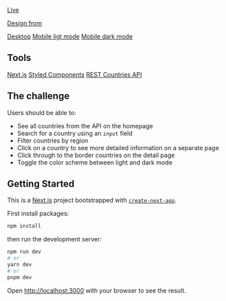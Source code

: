 [Live](https://countries-api-two-beta.vercel.app/)

[Design from](https://www.frontendmentor.io/challenges/rest-countries-api-with-color-theme-switcher-5cacc469fec04111f7b848ca)

[Desktop]('/public/desktop-preview.jpg')
[Mobile ligt mode]('/public/mobile-preview.png')
[Mobile dark mode]('/public/mobile.png')

## Tools

[Next.js](https://nextjs.org/)
[Styled Components](https://styled-components.com/)
[REST Countries API](https://restcountries.com)

## The challenge

Users should be able to:

- See all countries from the API on the homepage
- Search for a country using an `input` field
- Filter countries by region
- Click on a country to see more detailed information on a separate page
- Click through to the border countries on the detail page
- Toggle the color scheme between light and dark mode

## Getting Started

This is a [Next.js](https://nextjs.org/) project bootstrapped with [`create-next-app`](https://github.com/vercel/next.js/tree/canary/packages/create-next-app).

First install packages:

```bash
npm install
```

then run the development server:

```bash
npm run dev
# or
yarn dev
# or
pnpm dev
```

Open [http://localhost:3000](http://localhost:3000) with your browser to see the result.
